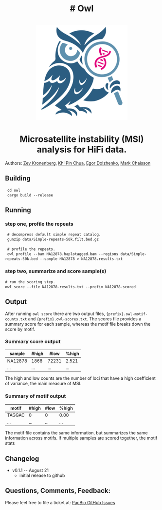 <h1 align="center"># Owl</h1>

<h1 align="center"><img width="300px" src="logo/owl-logo.svg"/></h1>

<h1 align="center">Microsatellite instability (MSI) analysis for HiFi data.</h1>



Authors: [Zev Kronenberg](https://github.com/zeeev), [Khi Pin Chua](https://github.com/proteinosome), [Egor Dolzhenko](https://github.com/egor-dolzhenko), [Mark Chaisson](https://github.com/mchaisso) 

## Building
```
 cd owl
 cargo build --release
```

## Running

### step one, profile the repeats
```
 # decompress default simple repeat catalog.
 gunzip data/Simple-repeats-50k.filt.bed.gz

 # profile the repeats.
 owl profile --bam NA12878.haplotagged.bam --regions data/Simple-repeats-50k.bed --sample NA12878 > NA12878.results.txt
```

### step two, summarize and score sample(s)
```
# run the scoring step.
owl score --file NA12878.results.txt --prefix NA12878-scored
```

## Output
After running `owl score` there are two output files, `{prefix}.owl-motif-counts.txt` and `{prefix}.owl-scores.txt`. The scores file provides a summary score for each sample, whereas the motif file breaks down the score by motif. 

### Summary score output
| sample  | #high | #low   | %high |
|---------|------|-------|-------|
| NA12878 | 1868 | 72231 | 2.521 |
|   ...   |  ... | ...   | ...   |

The high and low counts are the number of loci that have a high coefficient of variance, the main measure of MSI.

### Summary of motif output
| motif  | #high | #low | %high |
|--------|------|-----|-------|
| TAGGAC | 0    | 0   | 0.00  |
| ... | ...    | ...   | ...  |

The motif file contains the same information, but summarizes the same information across motifs. If multiple samples are scored together, the motif stats 


## Changelog 

* v0.1.1 -- August 21
  - initial release to github

## Questions, Comments, Feedback:
Please feel free to file a ticket at:
[PacBio GitHub Issues](https://github.com/PacificBiosciences/pbbioconda/issues)